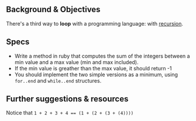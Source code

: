 ## Background & Objectives

There's a third way to **loop** with a programming language: with [recursion](http://stackoverflow.com/questions/6418017/what-is-ruby-recursion-and-how-does-it-work).

## Specs

- Write a method in ruby that computes the sum of the integers between a min value and a max value (min and max included).
- If the min value is greather than the max value, it should return -1
- You should implement the two simple versions as a minimum, using `for..end` and `while..end` structures.

## Further suggestions & resources

Notice that `1 + 2 + 3 + 4 == (1 + (2 + (3 + (4))))`
